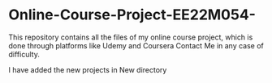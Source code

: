 # Online-Course-Project-EE22M054-
This repository contains all the files of my online course project, which is done through platforms like Udemy and Coursera 
Contact Me in any case of difficulty.

I have added the new projects in New directory
